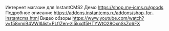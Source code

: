 Интернет магазин для InstantCMS2
Демо https://shop.my-icms.ru/goods
Подробное описание https://addons.instantcms.ru/addons/shop-for-instantcms.html
Видео обзоры https://www.youtube.com/watch?v=f58vmiB4VWI&list=PLflZen-zl5kxdf5HTYWtO28OxnSsZo6FX
